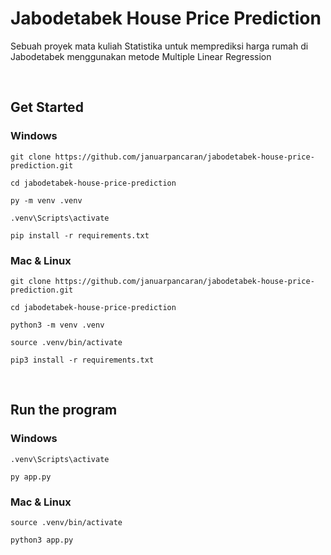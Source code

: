 # Jabodetabek House Price Prediction

Sebuah proyek mata kuliah Statistika untuk memprediksi harga rumah di Jabodetabek menggunakan metode Multiple Linear Regression

<br>

## Get Started

### Windows

`git clone https://github.com/januarpancaran/jabodetabek-house-price-prediction.git`

`cd jabodetabek-house-price-prediction`

`py -m venv .venv`

`.venv\Scripts\activate`

`pip install -r requirements.txt`

### Mac & Linux

`git clone https://github.com/januarpancaran/jabodetabek-house-price-prediction.git`

`cd jabodetabek-house-price-prediction`

`python3 -m venv .venv`

`source .venv/bin/activate`

`pip3 install -r requirements.txt`

<br>

## Run the program

### Windows

`.venv\Scripts\activate`

`py app.py`

### Mac & Linux

`source .venv/bin/activate`

`python3 app.py`
